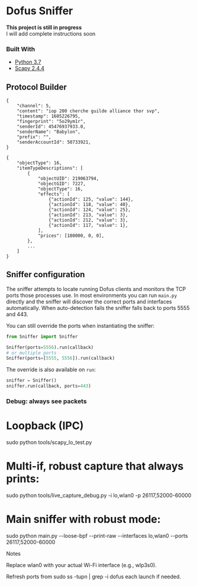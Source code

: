 # Dofus Sniffer
**This project is still in progress**  
I will add complete instructions soon

### Built With

* [Python 3.7](https://www.python.org/downloads/)
* [Scapy 2.4.4](https://scapy.readthedocs.io/en/latest/installation.html)

## Protocol Builder

```
{
    "channel": 5,
    "content": "iop 200 cherche guilde alliance thor svp",
    "timestamp": 1605226795,
    "fingerprint": "5o29ym1r",
    "senderId": 45476937933.0,
    "senderName": "Babylon",
    "prefix": "",
    "senderAccountId": 50733921,
}
```

```
{
    "objectType": 16,
    "itemTypeDescriptions": [
        {
            "objectUID": 219063794,
            "objectGID": 7227,
            "objectType": 16,
            "effects": [
                {"actionId": 125, "value": 144},
                {"actionId": 118, "value": 40},
                {"actionId": 124, "value": 25},
                {"actionId": 213, "value": 3},
                {"actionId": 212, "value": 3},
                {"actionId": 117, "value": 1},
            ],
            "prices": [180000, 0, 0],
        },
        ...
    ]
}
```

## Sniffer configuration

The sniffer attempts to locate running Dofus clients and monitors the TCP ports
those processes use. In most environments you can run `main.py` directly and the
sniffer will discover the correct ports and interfaces automatically. When
auto-detection fails the sniffer falls back to ports 5555 and 443.

You can still override the ports when instantiating the sniffer:

```python
from Sniffer import Sniffer

Sniffer(ports=5556).run(callback)
# or multiple ports
Sniffer(ports=[5555, 5556]).run(callback)
```

The override is also available on `run`:

```python
sniffer = Sniffer()
sniffer.run(callback, ports=443)
```

### Debug: always see packets
# Loopback (IPC)
sudo python tools/scapy_lo_test.py

# Multi-if, robust capture that always prints:
sudo python tools/live_capture_debug.py -i lo,wlan0 -p 26117,52000-60000

# Main sniffer with robust mode:
sudo python main.py --loose-bpf --print-raw --interfaces lo,wlan0 --ports 26117,52000-60000

Notes

Replace wlan0 with your actual Wi-Fi interface (e.g., wlp3s0).

Refresh ports from sudo ss -tupn | grep -i dofus each launch if needed.
